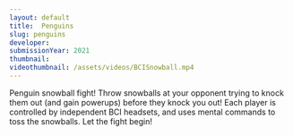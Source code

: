 ```yaml
---
layout: default
title:  Penguins
slug: penguins
developer: 
submissionYear: 2021
thumbnail: 
videothumbnail: /assets/videos/BCISnowball.mp4
---
```

Penguin snowball fight! Throw snowballs at your opponent trying to knock them out (and gain powerups) before they knock you out! Each player is controlled by independent BCI headsets, and uses mental commands to toss the snowballs. Let the fight begin!
